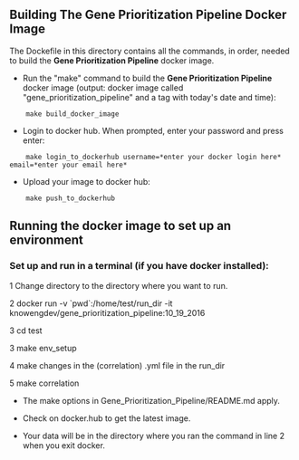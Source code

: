 ## Building The Gene Prioritization Pipeline Docker Image
The Dockefile in this directory contains all the commands, in order, needed to build the **Gene Prioritization Pipeline** docker image.

* Run the "make" command to build the **Gene Prioritization Pipeline** docker image (output: docker image called "gene_prioritization_pipeline" and a tag with today's date and time):
```
    make build_docker_image
```

* Login to docker hub. When prompted, enter your password and press enter:
```
    make login_to_dockerhub username=*enter your docker login here* email=*enter your email here*
```

* Upload your image to docker hub:
```
    make push_to_dockerhub
```

## Running the docker image to set up an environment

### Set up and run in a terminal (if you have docker installed):
1 Change directory to the directory  where you want to run.

2 docker run -v \`pwd\`:/home/test/run_dir -it knowengdev/gene_prioritization_pipeline:10_19_2016

3 cd test

3 make env_setup

4 make changes in the (correlation) .yml file in the run_dir

5 make correlation

* The make options in Gene_Prioritization_Pipeline/README.md apply.

* Check on docker.hub to get the latest image. 

* Your data will be in the directory where you ran the command in line 2 when you exit docker.
